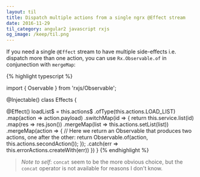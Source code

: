 ```yaml
---
layout: til
title: Dispatch multiple actions from a single ngrx @Effect stream
date: 2016-11-29
til_category: angular2 javascript rxjs
og_image: /keep/til.png
---
```


If you need a single `@Effect` stream to have multiple side-effects i.e. dispatch more than one action, you can use `Rx.Observable.of` in conjunection with `mergeMap`:

{% highlight typescript %}

import { Oservable } from 'rxjs/Observable';

@Injectable()
class Effects {

   @Effect() loadList$ = this.actions$
      .ofType(this.actions.LOAD_LIST)
      .map(action => action.payload)
      .switchMap(id => { 
         return this.service.list(id)
            .map(res => res.json())
            .mergeMap(list => this.actions.setList(list))
            .mergeMap(action => {
               // Here we return an Observable that produces two actions, one after the other:
               return Observable.of(action, this.actions.secondAction());
            });
            .catch(err => this.errorActions.createWith(err))
      })
}
{% endhighlight %}

> _Note to self_: `concat` seem to be the more obvious choice, but the `concat` operator is not available for reasons I don't know.
